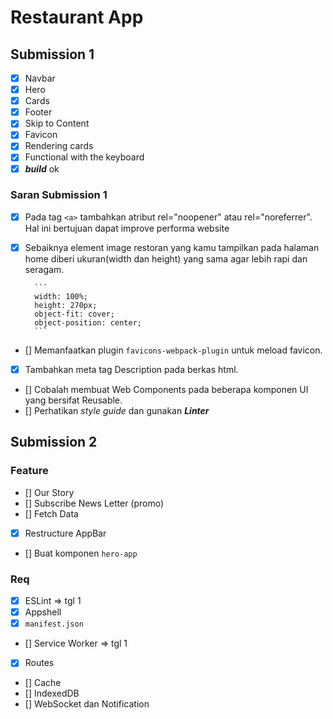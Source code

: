 # Restaurant App


## Submission 1
- [x] Navbar
- [x] Hero
- [x] Cards
- [x] Footer
- [x] Skip to Content
- [x] Favicon
- [x] Rendering cards
- [x] Functional with the keyboard
- [x] ***build*** ok

### Saran Submission 1
- [x] Pada tag `<a>` tambahkan atribut rel="noopener" atau rel="noreferrer". Hal ini bertujuan dapat improve performa website
- [x] Sebaiknya element image restoran yang kamu tampilkan pada halaman home diberi ukuran(width dan height) yang sama agar lebih rapi dan seragam.

		```
		width: 100%;
		height: 270px;
		object-fit: cover;
		object-position: center;
		```
- [] Memanfaatkan plugin `favicons-webpack-plugin` untuk meload favicon.
- [x] Tambahkan meta tag Description pada berkas html.
- [] Cobalah membuat Web Components pada beberapa komponen UI yang bersifat Reusable.
- [] Perhatikan _style guide_ dan gunakan ***Linter***



## Submission 2
### Feature
- [] Our Story
- [] Subscribe News Letter (promo)
- [] Fetch Data
- [x] Restructure AppBar
- [] Buat komponen `hero-app`

### Req
- [x] ESLint => tgl 1
- [x] Appshell
- [x] `manifest.json`
- [] Service Worker  => tgl 1
- [x] Routes
- [] Cache
- [] IndexedDB
- [] WebSocket dan Notification
